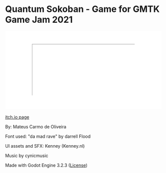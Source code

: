 # Quantum Sokoban - Game for GMTK Game Jam 2021

![title card](asset_workspace/art/title.png)

[itch.io page](https://carmonosadame.itch.io/quantum-sokoban)

By: Mateus Carmo de Oliveira

Font used: "da mad rave" by darrell Flood

UI assets and SFX: Kenney (Kenney.nl)

Music by cynicmusic

Made with Godot Engine 3.2.3 ([License](https://godotengine.org/license))
